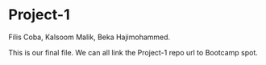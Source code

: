 # Project-1
Filis Coba, Kalsoom Malik, Beka Hajimohammed.

This is our final file. We can all link the Project-1 repo url to Bootcamp spot. 

